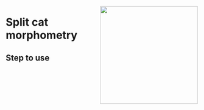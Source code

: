 <a href="https://www.islas.org.mx"><img src="https://www.islas.org.mx/img/logo.svg" align="right" width="256" /></a>

# Split cat morphometry

## Step to use

